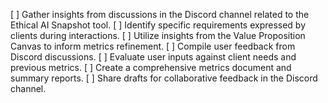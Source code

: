 [ ] Gather insights from discussions in the Discord channel related to the Ethical AI Snapshot tool.
[ ] Identify specific requirements expressed by clients during interactions.
[ ] Utilize insights from the Value Proposition Canvas to inform metrics refinement.
[ ] Compile user feedback from Discord discussions.
[ ] Evaluate user inputs against client needs and previous metrics.
[ ] Create a comprehensive metrics document and summary reports.
[ ] Share drafts for collaborative feedback in the Discord channel.